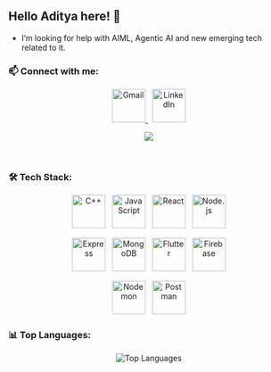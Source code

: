 ## Hello Aditya here! 👋

<!--
**Aditya2550/Aditya2550** is a ✨ _special_ ✨ repository because its `README.md` (this file) appears on your GitHub profile.

Here are some ideas to get you started:

-> 🔭 I’m currently working on ...
- 🌱 I’m currently learning ...
- 👯 I’m looking to collaborate on ...
- 🤔 I’m looking for help with AI 
- 💬 Ask me about ...
- 📫 How to reach me: ...
- 😄 Pronouns: ...
- ⚡ Fun fact: ...
-->
- I’m looking for help with AIML, Agentic AI and new emerging tech related to it.

### 📫 Connect with me:

<p align="center">
  <a href="mailto:adidev2550@gmail.com">
    <img src="https://skillicons.dev/icons?i=gmail" width="60" height="60" alt="Gmail"/>
  </a> &nbsp;
  <a href="https://www.linkedin.com/in/aditya-valsangkar-303b14314/">
    <img src="https://skillicons.dev/icons?i=linkedin" width="60" height="60" alt="LinkedIn"/>
  </a>
</p>

<p align="center">
  <img src="https://komarev.com/ghpvc/?username=Aditya2550&style=for-the-badge"/>
</p>

<br>



### 🛠 Tech Stack:

<!-- Top Row -->
<p align="center">
  <img src="https://skillicons.dev/icons?i=cpp" width="60" height="60" alt="C++"/> &nbsp;
  <img src="https://skillicons.dev/icons?i=js" width="60" height="60" alt="JavaScript"/> &nbsp;
  <img src="https://skillicons.dev/icons?i=react" width="60" height="60" alt="React"/> &nbsp;
  <img src="https://skillicons.dev/icons?i=nodejs" width="60" height="60" alt="Node.js"/>
</p>

<!-- Middle Row -->
<p align="center">
  <img src="https://skillicons.dev/icons?i=express" width="60" height="60" alt="Express"/> &nbsp;
  <img src="https://skillicons.dev/icons?i=mongodb" width="60" height="60" alt="MongoDB"/> &nbsp;
  <img src="https://skillicons.dev/icons?i=flutter" width="60" height="60" alt="Flutter"/> &nbsp;
  <img src="https://skillicons.dev/icons?i=firebase" width="60" height="60" alt="Firebase"/>
</p>

<!-- Bottom Row -->
<p align="center">
  <img src="https://cdn.jsdelivr.net/gh/devicons/devicon/icons/nodemon/nodemon-original.svg" width="60" height="60" alt="Nodemon"/>
 &nbsp;
  <img src="https://skillicons.dev/icons?i=postman" width="60" height="60" alt="Postman"/>
</p>


### 📊 Top Languages:
<p align="center">
  <img src="https://github-readme-stats.vercel.app/api/top-langs/?username=Aditya2550&layout=compact&theme=midnight-purple&hide_border=true&show_icons=true&card_width=500" alt="Top Languages" />
</p>



